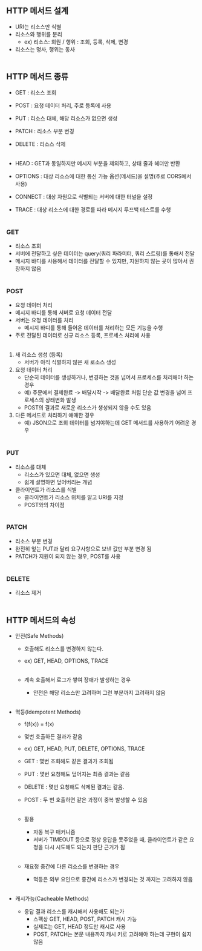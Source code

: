 
## HTTP 메서드 설계
- URI는 리소스만 식별<br>
- 리소스와 행위를 분리<br>
	- ex) 리소스: 회원 / 행위 : 조회, 등록, 삭제, 변경<br>
- 리소스는 명사, 행위는 동사<br><br>

## HTTP 메서드 종류
- GET : 리소스 조회<br>
- POST : 요청 데이터 처리, 주로 등록에 사용<br>
- PUT : 리소스 대체, 해당 리소스가 없으면 생성<br>
- PATCH : 리소스 부분 변경<br>
- DELETE : 리소스 삭제<br><br>

- HEAD : GET과 동일하지만 메시지 부분을 제외하고, 상태 줄과 헤더만 반환<br>
- OPTIONS : 대상 리소스에 대한 통신 가능 옵션(메서드)을 설명(주로 CORS에서 사용)<br>
- CONNECT : 대상 자원으로 식별되는 서버에 대한 터널을 설정<br>
- TRACE : 대상 리소스에 대한 경로를 따라 메시지 루프백 테스트를 수행<br><br>

### GET
- 리소스 조회<br>
- 서버에 전달하고 싶은 데이터는 query(쿼리 파라미터, 쿼리 스트링)를 통해서 전달<br>
- 메시지 바디를 사용해서 데이터를 전달할 수 있지만, 지원하지 않는 곳이 많아서 권장하지 않음<br><br>

### POST
- 요청 데이터 처리<br>
- 메시지 바디를 통해 서버로 요청 데이터 전달<br>
- 서버는 요청 데이터를 처리<br>
	- 메시지 바디를 통해 들어온 데이터를 처리하는 모든 기능을 수행<br>
- 주로 전달된 데이터로 신규 리소스 등록, 프로세스 처리에 사용<br><br>

1. 새 리소스 생성 (등록)<br>
	- 서버가 아직 식별하지 않은 새 로소스 생성<br>
2. 요청 데이터 처리<br>
	- 단순히 데이터를 생성하거나, 변경하는 것을 넘어서 프로세스를 처리해야 하는 경우<br>
	- 예) 주문에서 결제완료 -> 배달시작 -> 배달완료 처럼 단순 값 변경을 넘어 프로세스의 상태변화 발생<br>
	- POST의 결과로 새로운 리소스가 생성되지 않을 수도 있음<br>
3. 다른 메서드로 처리하기 애매한 경우<br>
	- 예) JSON으로 조회 데이터를 넘겨야하는데 GET 메서드를 사용하기 어려운 경우<br><br>

### PUT
- 리소스를 대체<br>
	- 리소스가 있으면 대체, 없으면 생성<br>
	- 쉽게 설명하면 덮어버리는 개념<br>
- 클라이언트가 리소스를 식별<br>
	- 클라이언트가 리소스 위치를 알고 URI를 지정<br>
	- POST와의 차이점<br><br>

### PATCH
- 리소스 부분 변경<br>
- 완전히 엎는 PUT과 달리 요구사항으로 보낸 값만 부분 변경 됨<br>
- PATCH가 지원이 되지 않는 경우, POST를 사용<br><br>

### DELETE
- 리소스 제거<br><br>

## HTTP 메서드의 속성

- 안전(Safe Methods)<br>
	- 호출해도 리소스를 변경하지 않는다.<br>
	- ex) GET, HEAD, OPTIONS, TRACE<br><br>
	
	- 계속 호출해서 로그가 쌓여 장애가 발생하는 경우<br>
		- 안전은 해당 리소스만 고려하며 그런 부분까지 고려하지 않음<br><br>

- 멱등(Idempotent Methods)<br>
	- f(f(x)) = f(x)<br>
	- 몇번 호출하든 결과가 같음<br>
	- ex) GET, HEAD, PUT, DELETE, OPTIONS, TRACE<br>
	- GET : 몇번 조회해도 같은 결과가 조회됨<br>
	- PUT : 몇번 요청해도 덮어지는 최종 결과는 같음<br>
	-  DELETE : 몇번 요청해도 삭제된 결과는 같음.<br>
	- POST : 두 번 호출하면 같은 과정이 중복 발생할 수 있음<br><br>

	- 활용<br>
		- 자동 복구 매커니즘<br>
		- 서버가 TIMEOUT 등으로 정상 응답을 못주었을 때, 클라이언트가 같은 요청을 다시 시도해도 되는지 판단 근거가 됨<br><br>

	- 재요청 중간에 다른 리소스를 변경하는 경우<br>
		- 멱등은 외부 요인으로 중간에 리소스가 변경되는 것 까지는 고려하지 않음<br><br>

- 캐시가능(Cacheable Methods)<br>
	- 응답 결과 리소스를 캐시해서 사용해도 되는가<br>
		- 스펙상 GET, HEAD, POST, PATCH 캐시 가능<br>
		- 실제로는 GET, HEAD 정도만 캐시로 사용<br>
		- POST, PATCH는 본문 내용까지 캐시 키로 고려해야 하는데 구현이 쉽지 않음<br><br>

